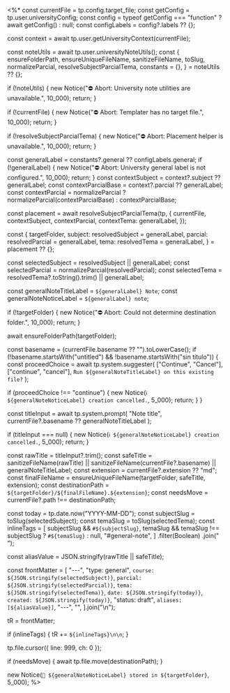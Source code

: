 <%*
const currentFile = tp.config.target_file;
const getConfig = tp.user.universityConfig;
const config = typeof getConfig === "function" ? await getConfig() : null;
const configLabels = config?.labels ?? {};

const context = await tp.user.getUniversityContext(currentFile);

const noteUtils = await tp.user.universityNoteUtils();
const {
  ensureFolderPath,
  ensureUniqueFileName,
  sanitizeFileName,
  toSlug,
  normalizeParcial,
  resolveSubjectParcialTema,
  constants = {},
} = noteUtils ?? {};

if (!noteUtils) {
  new Notice("⛔️ Abort: University note utilities are unavailable.", 10_000);
  return;
}

if (!currentFile) {
  new Notice("⛔️ Abort: Templater has no target file.", 10_000);
  return;
}

if (!resolveSubjectParcialTema) {
  new Notice("⛔️ Abort: Placement helper is unavailable.", 10_000);
  return;
}

const generalLabel = constants?.general ?? configLabels.general;
if (!generalLabel) {
  new Notice("⛔️ Abort: University general label is not configured.", 10_000);
  return;
}
const contextSubject = context?.subject ?? generalLabel;
const contextParcialBase = context?.parcial ?? generalLabel;
const contextParcial = normalizeParcial ? normalizeParcial(contextParcialBase) : contextParcialBase;

const placement = await resolveSubjectParcialTema(tp, {
  currentFile,
  contextSubject,
  contextParcial,
  contextTema: generalLabel,
});

const {
  targetFolder,
  subject: resolvedSubject = generalLabel,
  parcial: resolvedParcial = generalLabel,
  tema: resolvedTema = generalLabel,
} = placement ?? {};

const selectedSubject = resolvedSubject || generalLabel;
const selectedParcial = normalizeParcial(resolvedParcial);
const selectedTema = resolvedTema?.toString().trim() || generalLabel;

const generalNoteTitleLabel = `${generalLabel} Note`;
const generalNoteNoticeLabel = `${generalLabel} note`;

if (!targetFolder) {
  new Notice("⛔️ Abort: Could not determine destination folder.", 10_000);
  return;
}

await ensureFolderPath(targetFolder);

const basename = (currentFile.basename ?? "").toLowerCase();
if (!basename.startsWith("untitled") && !basename.startsWith("sin título")) {
  const proceedChoice = await tp.system.suggester(
    ["Continue", "Cancel"],
    ["continue", "cancel"],
    `Run ${generalNoteTitleLabel} on this existing file?`
  );

  if (proceedChoice !== "continue") {
    new Notice(`ℹ️ ${generalNoteNoticeLabel} creation cancelled.`, 5_000);
    return;
  }
}

const titleInput = await tp.system.prompt(
  "Note title",
  currentFile?.basename ?? generalNoteTitleLabel
);

if (titleInput === null) {
  new Notice(`ℹ️ ${generalNoteNoticeLabel} creation cancelled.`, 5_000);
  return;
}

const rawTitle = titleInput?.trim();
const safeTitle =
  sanitizeFileName(rawTitle) ||
  sanitizeFileName(currentFile?.basename) ||
  generalNoteTitleLabel;
const extension = currentFile?.extension ?? "md";
const finalFileName = ensureUniqueFileName(targetFolder, safeTitle, extension);
const destinationPath = `${targetFolder}/${finalFileName}.${extension}`;
const needsMove = currentFile?.path !== destinationPath;

const today = tp.date.now("YYYY-MM-DD");
const subjectSlug = toSlug(selectedSubject);
const temaSlug = toSlug(selectedTema);
const inlineTags =
  [
    subjectSlug && `#${subjectSlug}`,
    temaSlug && temaSlug !== subjectSlug ? `#${temaSlug}` : null,
    "#general-note",
  ]
    .filter(Boolean)
    .join(" ");

const aliasValue = JSON.stringify(rawTitle || safeTitle);

const frontMatter = [
  "---",
  "type: general",
  `course: ${JSON.stringify(selectedSubject)}`,
  `parcial: ${JSON.stringify(selectedParcial)}`,
  `tema: ${JSON.stringify(selectedTema)}`,
  `date: ${JSON.stringify(today)}`,
  `created: ${JSON.stringify(today)}`,
  "status: draft",
  `aliases: [${aliasValue}]`,
  "---",
  "",
].join("\n");

tR = frontMatter;

if (inlineTags) {
  tR += `${inlineTags}\n\n`;
}

tp.file.cursor({ line: 999, ch: 0 });

if (needsMove) {
  await tp.file.move(destinationPath);
}

new Notice(`📝 ${generalNoteNoticeLabel} stored in ${targetFolder}`, 5_000);
%>

